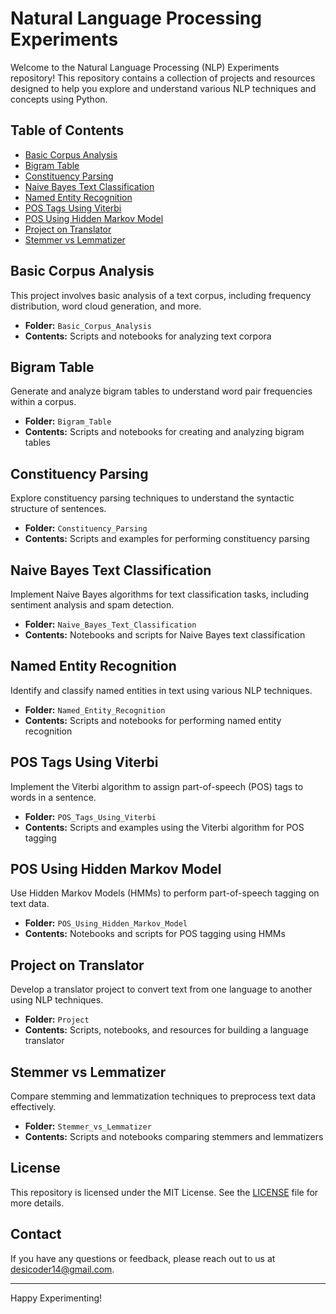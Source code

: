 # Natural Language Processing Experiments

Welcome to the Natural Language Processing (NLP) Experiments repository! This repository contains a collection of projects and resources designed to help you explore and understand various NLP techniques and concepts using Python.

## Table of Contents

- [Basic Corpus Analysis](#basic-corpus-analysis)
- [Bigram Table](#bigram-table)
- [Constituency Parsing](#constituency-parsing)
- [Naive Bayes Text Classification](#naive-bayes-text-classification)
- [Named Entity Recognition](#named-entity-recognition)
- [POS Tags Using Viterbi](#pos-tags-using-viterbi)
- [POS Using Hidden Markov Model](#pos-using-hidden-markov-model)
- [Project on Translator](#project-on-translator)
- [Stemmer vs Lemmatizer](#stemmer-vs-lemmatizer)

## Basic Corpus Analysis

This project involves basic analysis of a text corpus, including frequency distribution, word cloud generation, and more.

- **Folder:** `Basic_Corpus_Analysis`
- **Contents:** Scripts and notebooks for analyzing text corpora

## Bigram Table

Generate and analyze bigram tables to understand word pair frequencies within a corpus.

- **Folder:** `Bigram_Table`
- **Contents:** Scripts and notebooks for creating and analyzing bigram tables

## Constituency Parsing

Explore constituency parsing techniques to understand the syntactic structure of sentences.

- **Folder:** `Constituency_Parsing`
- **Contents:** Scripts and examples for performing constituency parsing

## Naive Bayes Text Classification

Implement Naive Bayes algorithms for text classification tasks, including sentiment analysis and spam detection.

- **Folder:** `Naive_Bayes_Text_Classification`
- **Contents:** Notebooks and scripts for Naive Bayes text classification

## Named Entity Recognition

Identify and classify named entities in text using various NLP techniques.

- **Folder:** `Named_Entity_Recognition`
- **Contents:** Scripts and notebooks for performing named entity recognition

## POS Tags Using Viterbi

Implement the Viterbi algorithm to assign part-of-speech (POS) tags to words in a sentence.

- **Folder:** `POS_Tags_Using_Viterbi`
- **Contents:** Scripts and examples using the Viterbi algorithm for POS tagging

## POS Using Hidden Markov Model

Use Hidden Markov Models (HMMs) to perform part-of-speech tagging on text data.

- **Folder:** `POS_Using_Hidden_Markov_Model`
- **Contents:** Notebooks and scripts for POS tagging using HMMs

## Project on Translator

Develop a translator project to convert text from one language to another using NLP techniques.

- **Folder:** `Project`
- **Contents:** Scripts, notebooks, and resources for building a language translator

## Stemmer vs Lemmatizer

Compare stemming and lemmatization techniques to preprocess text data effectively.

- **Folder:** `Stemmer_vs_Lemmatizer`
- **Contents:** Scripts and notebooks comparing stemmers and lemmatizers

## License

This repository is licensed under the MIT License. See the [LICENSE](LICENSE) file for more details.

## Contact

If you have any questions or feedback, please reach out to us at [desicoder14@gmail.com](mailto:desicoder14@gmail.com).

---

Happy Experimenting!
